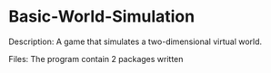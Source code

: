 # Basic-World-Simulation
Description:
A game that simulates a two-dimensional virtual world.

Files:
The program contain 2 packages written 
